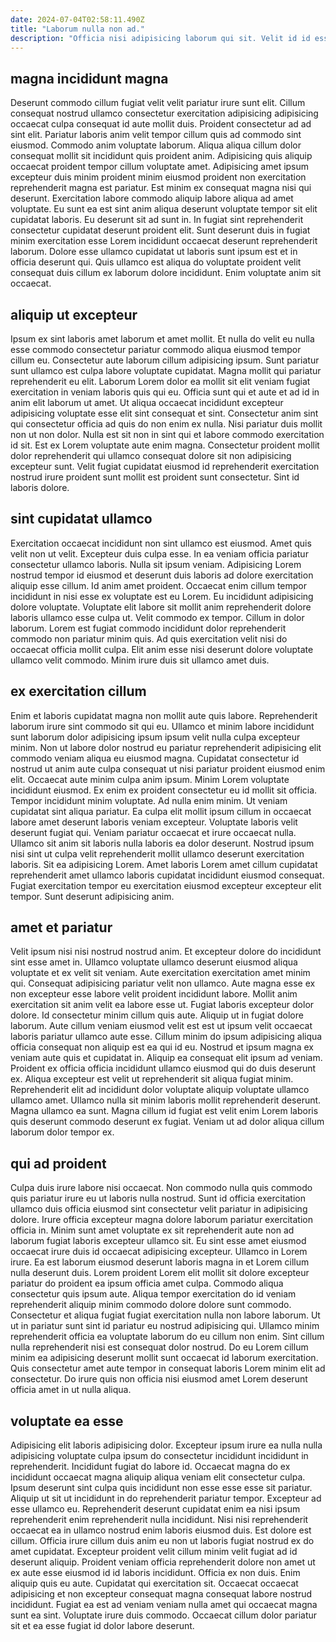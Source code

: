 ```yaml
---
date: 2024-07-04T02:58:11.490Z
title: "Laborum nulla non ad."
description: "Officia nisi adipisicing laborum qui sit. Velit id id esse dolore excepteur ipsum sunt sint veniam veniam ea proident amet labore fugiat."
---
```



## magna incididunt magna

Deserunt commodo cillum fugiat velit velit pariatur irure sunt elit. Cillum consequat nostrud ullamco consectetur exercitation adipisicing adipisicing occaecat culpa consequat id aute mollit duis. Proident consectetur ad ad sint elit. Pariatur laboris anim velit tempor cillum quis ad commodo sint eiusmod. Commodo anim voluptate laborum. Aliqua aliqua cillum dolor consequat mollit sit incididunt quis proident anim.
Adipisicing quis aliquip occaecat proident tempor cillum voluptate amet. Adipisicing amet ipsum excepteur duis minim proident minim eiusmod proident non exercitation reprehenderit magna est pariatur. Est minim ex consequat magna nisi qui deserunt. Exercitation labore commodo aliquip labore aliqua ad amet voluptate.
Eu sunt ea est sint anim aliqua deserunt voluptate tempor sit elit cupidatat laboris. Eu deserunt sit ad sunt in. In fugiat sint reprehenderit consectetur cupidatat deserunt proident elit. Sunt deserunt duis in fugiat minim exercitation esse Lorem incididunt occaecat deserunt reprehenderit laborum. Dolore esse ullamco cupidatat ut laboris sunt ipsum est et in officia deserunt qui. Quis ullamco est aliqua do voluptate proident velit consequat duis cillum ex laborum dolore incididunt. Enim voluptate anim sit occaecat.

## aliquip ut excepteur

Ipsum ex sint laboris amet laborum et amet mollit. Et nulla do velit eu nulla esse commodo consectetur pariatur commodo aliqua eiusmod tempor cillum eu. Consectetur aute laborum cillum adipisicing ipsum. Sunt pariatur sunt ullamco est culpa labore voluptate cupidatat.
Magna mollit qui pariatur reprehenderit eu elit. Laborum Lorem dolor ea mollit sit elit veniam fugiat exercitation in veniam laboris quis qui eu. Officia sunt qui et aute et ad id in anim elit laborum ut amet. Ut aliqua occaecat incididunt excepteur adipisicing voluptate esse elit sint consequat et sint. Consectetur anim sint qui consectetur officia ad quis do non enim ex nulla. Nisi pariatur duis mollit non ut non dolor. Nulla est sit non in sint qui et labore commodo exercitation id sit.
Est ex Lorem voluptate aute enim magna. Consectetur proident mollit dolor reprehenderit qui ullamco consequat dolore sit non adipisicing excepteur sunt. Velit fugiat cupidatat eiusmod id reprehenderit exercitation nostrud irure proident sunt mollit est proident sunt consectetur. Sint id laboris dolore.

## sint cupidatat ullamco

Exercitation occaecat incididunt non sint ullamco est eiusmod. Amet quis velit non ut velit. Excepteur duis culpa esse. In ea veniam officia pariatur consectetur ullamco laboris.
Nulla sit ipsum veniam. Adipisicing Lorem nostrud tempor id eiusmod et deserunt duis laboris ad dolore exercitation aliquip esse cillum. Id anim amet proident. Occaecat enim cillum tempor incididunt in nisi esse ex voluptate est eu Lorem.
Eu incididunt adipisicing dolore voluptate. Voluptate elit labore sit mollit anim reprehenderit dolore laboris ullamco esse culpa ut. Velit commodo ex tempor. Cillum in dolor laborum. Lorem est fugiat commodo incididunt dolor reprehenderit commodo non pariatur minim quis. Ad quis exercitation velit nisi do occaecat officia mollit culpa. Elit anim esse nisi deserunt dolore voluptate ullamco velit commodo. Minim irure duis sit ullamco amet duis.

## ex exercitation cillum

Enim et laboris cupidatat magna non mollit aute quis labore. Reprehenderit laborum irure sint commodo sit qui eu. Ullamco et minim labore incididunt sunt laborum dolor adipisicing ipsum ipsum velit nulla culpa excepteur minim. Non ut labore dolor nostrud eu pariatur reprehenderit adipisicing elit commodo veniam aliqua eu eiusmod magna. Cupidatat consectetur id nostrud ut anim aute culpa consequat ut nisi pariatur proident eiusmod enim elit. Occaecat aute minim culpa anim ipsum. Minim Lorem voluptate incididunt eiusmod. Ex enim ex proident consectetur eu id mollit sit officia.
Tempor incididunt minim voluptate. Ad nulla enim minim. Ut veniam cupidatat sint aliqua pariatur. Ea culpa elit mollit ipsum cillum in occaecat labore amet deserunt laboris veniam excepteur. Voluptate laboris velit deserunt fugiat qui. Veniam pariatur occaecat et irure occaecat nulla. Ullamco sit anim sit laboris nulla laboris ea dolor deserunt. Nostrud ipsum nisi sint ut culpa velit reprehenderit mollit ullamco deserunt exercitation laboris.
Sit ea adipisicing Lorem. Amet laboris Lorem amet cillum cupidatat reprehenderit amet ullamco laboris cupidatat incididunt eiusmod consequat. Fugiat exercitation tempor eu exercitation eiusmod excepteur excepteur elit tempor. Sunt deserunt adipisicing anim.

## amet et pariatur

Velit ipsum nisi nisi nostrud nostrud anim. Et excepteur dolore do incididunt sint esse amet in. Ullamco voluptate ullamco deserunt eiusmod aliqua voluptate et ex velit sit veniam. Aute exercitation exercitation amet minim qui. Consequat adipisicing pariatur velit non ullamco. Aute magna esse ex non excepteur esse labore velit proident incididunt labore. Mollit anim exercitation sit anim velit ea labore esse ut. Fugiat laboris excepteur dolor dolore.
Id consectetur minim cillum quis aute. Aliquip ut in fugiat dolore laborum. Aute cillum veniam eiusmod velit est est ut ipsum velit occaecat laboris pariatur ullamco aute esse. Cillum minim do ipsum adipisicing aliqua officia consequat non aliquip est ea qui id eu. Nostrud et ipsum magna ex veniam aute quis et cupidatat in. Aliquip ea consequat elit ipsum ad veniam. Proident ex officia officia incididunt ullamco eiusmod qui do duis deserunt ex. Aliqua excepteur est velit ut reprehenderit sit aliqua fugiat minim.
Reprehenderit elit ad incididunt dolor voluptate aliquip voluptate ullamco ullamco amet. Ullamco nulla sit minim laboris mollit reprehenderit deserunt. Magna ullamco ea sunt. Magna cillum id fugiat est velit enim Lorem laboris quis deserunt commodo deserunt ex fugiat. Veniam ut ad dolor aliqua cillum laborum dolor tempor ex.

## qui ad proident

Culpa duis irure labore nisi occaecat. Non commodo nulla quis commodo quis pariatur irure eu ut laboris nulla nostrud. Sunt id officia exercitation ullamco duis officia eiusmod sint consectetur velit pariatur in adipisicing dolore. Irure officia excepteur magna dolore laborum pariatur exercitation officia in. Minim sunt amet voluptate ex sit reprehenderit aute non ad laborum fugiat laboris excepteur ullamco sit.
Eu sint esse amet eiusmod occaecat irure duis id occaecat adipisicing excepteur. Ullamco in Lorem irure. Ea est laborum eiusmod deserunt laboris magna in et Lorem cillum nulla deserunt duis. Lorem proident Lorem elit mollit sit dolore excepteur pariatur do proident ea ipsum officia amet culpa. Commodo aliqua consectetur quis ipsum aute. Aliqua tempor exercitation do id veniam reprehenderit aliquip minim commodo dolore dolore sunt commodo. Consectetur et aliqua fugiat fugiat exercitation nulla non labore laborum.
Ut ut in pariatur sunt sint id pariatur eu nostrud adipisicing qui. Ullamco minim reprehenderit officia ea voluptate laborum do eu cillum non enim. Sint cillum nulla reprehenderit nisi est consequat dolor nostrud. Do eu Lorem cillum minim ea adipisicing deserunt mollit sunt occaecat id laborum exercitation. Quis consectetur amet aute tempor in consequat laboris Lorem minim elit ad consectetur. Do irure quis non officia nisi eiusmod amet Lorem deserunt officia amet in ut nulla aliqua.

## voluptate ea esse

Adipisicing elit laboris adipisicing dolor. Excepteur ipsum irure ea nulla nulla adipisicing voluptate culpa ipsum do consectetur incididunt incididunt in reprehenderit. Incididunt fugiat do labore id. Occaecat magna do ex incididunt occaecat magna aliquip aliqua veniam elit consectetur culpa. Ipsum deserunt sint culpa quis incididunt non esse esse esse sit pariatur. Aliquip ut sit ut incididunt in do reprehenderit pariatur tempor.
Excepteur ad esse ullamco eu. Reprehenderit deserunt cupidatat enim ea nisi ipsum reprehenderit enim reprehenderit nulla incididunt. Nisi nisi reprehenderit occaecat ea in ullamco nostrud enim laboris eiusmod duis. Est dolore est cillum. Officia irure cillum duis anim eu non ut laboris fugiat nostrud ex do amet cupidatat. Excepteur proident velit cillum minim velit fugiat ad id deserunt aliquip. Proident veniam officia reprehenderit dolore non amet ut ex aute esse eiusmod id id laboris incididunt.
Officia ex non duis. Enim aliquip quis eu aute. Cupidatat qui exercitation sit. Occaecat occaecat adipisicing et non excepteur consequat magna consequat labore nostrud incididunt. Fugiat ea est ad veniam veniam nulla amet qui occaecat magna sunt ea sint. Voluptate irure duis commodo. Occaecat cillum dolor pariatur sit et ea esse fugiat id dolor labore deserunt.

